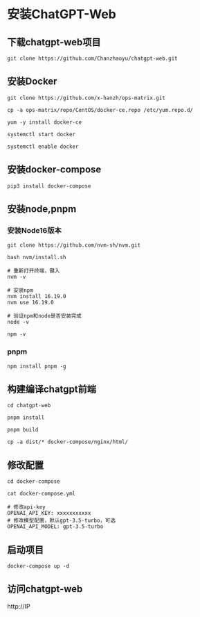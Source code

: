 # 安装ChatGPT-Web

## 下载chatgpt-web项目
```
git clone https://github.com/Chanzhaoyu/chatgpt-web.git
```
## 安装Docker
```
git clone https://github.com/x-hanzh/ops-matrix.git

cp -a ops-matrix/repo/CentOS/docker-ce.repo /etc/yum.repo.d/

yum -y install docker-ce

systemctl start docker 

systemctl enable docker
```

## 安装docker-compose
```
pip3 install docker-compose
```

## 安装node,pnpm
### 安装Node16版本
```
git clone https://github.com/nvm-sh/nvm.git

bash nvm/install.sh

# 重新打开终端，键入
nvm -v

# 安装npm
nvm install 16.19.0
nvm use 16.19.0

# 验证npm和node是否安装完成
node -v

npm -v

```
### pnpm
```
npm install pnpm -g
```
## 构建编译chatgpt前端
```
cd chatgpt-web

pnpm install 

pnpm build

cp -a dist/* docker-compose/nginx/html/
```

## 修改配置
```
cd docker-compose

cat docker-compose.yml

# 修改api-key 
OPENAI_API_KEY: xxxxxxxxxxx
# 修改模型配置，默认gpt-3.5-turbo，可选
OPENAI_API_MODEL: gpt-3.5-turbo
```

## 启动项目
```
docker-compose up -d 
```

## 访问chatgpt-web
http://IP